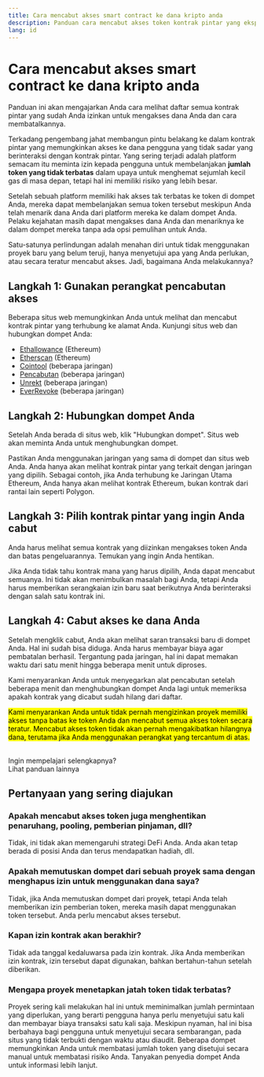 ```yaml
---
title: Cara mencabut akses smart contract ke dana kripto anda
description: Panduan cara mencabut akses token kontrak pintar yang eksploitatif
lang: id
---
```


# Cara mencabut akses smart contract ke dana kripto anda

Panduan ini akan mengajarkan Anda cara melihat daftar semua kontrak pintar yang sudah Anda izinkan untuk mengakses dana Anda dan cara membatalkannya.

Terkadang pengembang jahat membangun pintu belakang ke dalam kontrak pintar yang memungkinkan akses ke dana pengguna yang tidak sadar yang berinteraksi dengan kontrak pintar. Yang sering terjadi adalah platform semacam itu meminta izin kepada pengguna untuk membelanjakan **jumlah token yang tidak terbatas** dalam upaya untuk menghemat sejumlah kecil gas di masa depan, tetapi hal ini memiliki risiko yang lebih besar.

Setelah sebuah platform memiliki hak akses tak terbatas ke token di dompet Anda, mereka dapat membelanjakan semua token tersebut meskipun Anda telah menarik dana Anda dari platform mereka ke dalam dompet Anda. Pelaku kejahatan masih dapat mengakses dana Anda dan menariknya ke dalam dompet mereka tanpa ada opsi pemulihan untuk Anda.

Satu-satunya perlindungan adalah menahan diri untuk tidak menggunakan proyek baru yang belum teruji, hanya menyetujui apa yang Anda perlukan, atau secara teratur mencabut akses. Jadi, bagaimana Anda melakukannya?

## Langkah 1: Gunakan perangkat pencabutan akses

Beberapa situs web memungkinkan Anda untuk melihat dan mencabut kontrak pintar yang terhubung ke alamat Anda. Kunjungi situs web dan hubungkan dompet Anda:

- [Ethallowance](https://ethallowance.com/) (Ethereum)
- [Etherscan](https://etherscan.io/tokenapprovalchecker) (Ethereum)
- [Cointool](https://cointool.app/approve/eth) (beberapa jaringan)
- [Pencabutan](https://revoke.cash/) (beberapa jaringan)
- [Unrekt](https://app.unrekt.net/) (beberapa jaringan)
- [EverRevoke](https://everrise.com/everrevoke/) (beberapa jaringan)

## Langkah 2: Hubungkan dompet Anda

Setelah Anda berada di situs web, klik "Hubungkan dompet". Situs web akan meminta Anda untuk menghubungkan dompet.

Pastikan Anda menggunakan jaringan yang sama di dompet dan situs web Anda. Anda hanya akan melihat kontrak pintar yang terkait dengan jaringan yang dipilih. Sebagai contoh, jika Anda terhubung ke Jaringan Utama Ethereum, Anda hanya akan melihat kontrak Ethereum, bukan kontrak dari rantai lain seperti Polygon.

## Langkah 3: Pilih kontrak pintar yang ingin Anda cabut

Anda harus melihat semua kontrak yang diizinkan mengakses token Anda dan batas pengeluarannya. Temukan yang ingin Anda hentikan.

Jika Anda tidak tahu kontrak mana yang harus dipilih, Anda dapat mencabut semuanya. Ini tidak akan menimbulkan masalah bagi Anda, tetapi Anda harus memberikan serangkaian izin baru saat berikutnya Anda berinteraksi dengan salah satu kontrak ini.

## Langkah 4: Cabut akses ke dana Anda

Setelah mengklik cabut, Anda akan melihat saran transaksi baru di dompet Anda. Hal ini sudah bisa diduga. Anda harus membayar biaya agar pembatalan berhasil. Tergantung pada jaringan, hal ini dapat memakan waktu dari satu menit hingga beberapa menit untuk diproses.

Kami menyarankan Anda untuk menyegarkan alat pencabutan setelah beberapa menit dan menghubungkan dompet Anda lagi untuk memeriksa apakah kontrak yang dicabut sudah hilang dari daftar.

<mark>Kami menyarankan Anda untuk tidak pernah mengizinkan proyek memiliki akses tanpa batas ke token Anda dan mencabut semua akses token secara teratur. Mencabut akses token tidak akan pernah mengakibatkan hilangnya dana, terutama jika Anda menggunakan perangkat yang tercantum di atas.</mark>

 <br />

<Alert variant="update">
<Emoji text=":eyes:" className="text-4xl"/>
<AlertContent className="justify-between flex-row items-center">
  <div>Ingin mempelajari selengkapnya?</div>
  <ButtonLink href="/guides/">
    Lihat panduan lainnya
  </ButtonLink>
</AlertContent>
</Alert>

## Pertanyaan yang sering diajukan

### Apakah mencabut akses token juga menghentikan penaruhang, pooling, pemberian pinjaman, dll?

Tidak, ini tidak akan memengaruhi strategi DeFi Anda. Anda akan tetap berada di posisi Anda dan terus mendapatkan hadiah, dll.

### Apakah memutuskan dompet dari sebuah proyek sama dengan menghapus izin untuk menggunakan dana saya?

Tidak, jika Anda memutuskan dompet dari proyek, tetapi Anda telah memberikan izin pemberian token, mereka masih dapat menggunakan token tersebut. Anda perlu mencabut akses tersebut.

### Kapan izin kontrak akan berakhir?

Tidak ada tanggal kedaluwarsa pada izin kontrak. Jika Anda memberikan izin kontrak, izin tersebut dapat digunakan, bahkan bertahun-tahun setelah diberikan.

### Mengapa proyek menetapkan jatah token tidak terbatas?

Proyek sering kali melakukan hal ini untuk meminimalkan jumlah permintaan yang diperlukan, yang berarti pengguna hanya perlu menyetujui satu kali dan membayar biaya transaksi satu kali saja. Meskipun nyaman, hal ini bisa berbahaya bagi pengguna untuk menyetujui secara sembarangan, pada situs yang tidak terbukti dengan waktu atau diaudit. Beberapa dompet memungkinkan Anda untuk membatasi jumlah token yang disetujui secara manual untuk membatasi risiko Anda. Tanyakan penyedia dompet Anda untuk informasi lebih lanjut.
